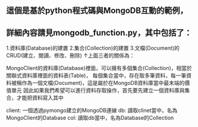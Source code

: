 ## 這個是基於python程式碼與MongoDB互動的範例，
## 詳細內容請見mongodb_function.py，其中包括了：

1.資料庫(Database)的建置
2.集合(Collection)的建置
3.文檔(Document)的CRUD(建立、閱讀、修改、刪除)
↑上面三者的關係為：

MongoClient的資料庫(Database)裡面，可以擁有多個集合(Collection)，相當於關聯式資料庫裡面的資料表(Table)，
每個集合當中，存在取多筆資料，每一筆資料被稱作為一個文檔(Document)，這是屬於在MongoDB資料庫當中最末端的價值單元
因此如果我們希望可以進行資料存取操作，首先要先建立一個資料庫與集合，才能把資料寫入其中

client: 一個透過pymongo建立的MongoDB連線
db: 讀取clinet當中，名為MongoClient的Database
col: 讀取db當中，名為Database的Collection